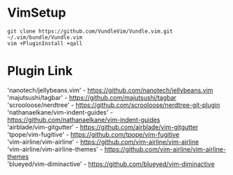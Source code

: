 # VimSetup
```
git clone https://github.com/VundleVim/Vundle.vim.git ~/.vim/bundle/Vundle.vim
vim +PluginInstall +qall
```

# Plugin Link
'nanotech/jellybeans.vim' - https://github.com/nanotech/jellybeans.vim  
'majutsushi/tagbar' - https://github.com/majutsushi/tagbar​  
'scrooloose/nerdtree' - https://github.com/scrooloose/nerdtree-git-plugin  
'nathanaelkane/vim-indent-guides' - https://github.com/nathanaelkane/vim-indent-guides  
'airblade/vim-gitgutter' - https://github.com/airblade/vim-gitgutter  
'tpope/vim-fugitive' - https://github.com/tpope/vim-fugitive​  
'vim-airline/vim-airline' - https://github.com/vim-airline/vim-airline  
'vim-airline/vim-airline-themes' - https://github.com/vim-airline/vim-airline-themes  
'blueyed/vim-diminactive' - https://github.com/blueyed/vim-diminactive  
